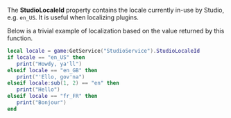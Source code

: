 The **StudioLocaleId** property contains the locale currently in-use by
Studio, e.g. `en_US`. It is useful when localizing plugins.

Below is a trivial example of localization based on the value returned by
this function.
```lua
local locale = game:GetService("StudioService").StudioLocaleId
if locale == "en_US" then
   print("Howdy, ya'll")
elseif locale == "en_GB" then
   print("'Ello, gov'na")
elseif locale:sub(1, 2) == "en" then
   print("Hello")
elseif locale == "fr_FR" then
   print("Bonjour")
end
```